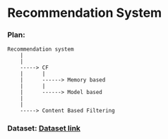 # Recommendation System

### Plan:
```
Recommendation system
    |
    |
    -----> CF
    |      |
    |      ------> Memory based
    |      |
    |      ------> Model based
    |
    |
    -----> Content Based Filtering
```

### Dataset: [Dataset link](https://www.kaggle.com/datasets/prajitdatta/movielens-100k-dataset)